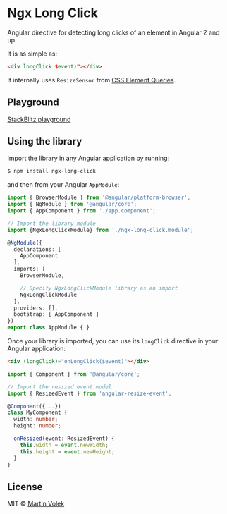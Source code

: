 # Ngx Long Click

Angular directive for detecting long clicks of an element in Angular 2 and up.

It is as simple as:

```html
<div longClick $event)"></div>
```

It internally uses `ResizeSensor` from [CSS Element Queries](https://github.com/marcj/css-element-queries).

## Playground

[StackBlitz playground](https://stackblitz.com/edit/angular-resize-event-playground?file=src/app/app.component.html)

## Using the library

Import the library in any Angular application by running:

```bash
$ npm install ngx-long-click
```

and then from your Angular `AppModule`:

```typescript
import { BrowserModule } from '@angular/platform-browser';
import { NgModule } from '@angular/core';
import { AppComponent } from './app.component';

// Import the library module
import {NgxLongClickModule} from './ngx-long-click.module';

@NgModule({
  declarations: [
    AppComponent
  ],
  imports: [
    BrowserModule,

    // Specify NgxLongClickModule library as an import
    NgxLongClickModule
  ],
  providers: [],
  bootstrap: [ AppComponent ]
})
export class AppModule { }
```

Once your library is imported, you can use its `longClick` directive in your Angular application:

```html
<div (longClick)="onLongClick($event)"></div>
```

```typescript
import { Component } from '@angular/core';

// Import the resized event model
import { ResizedEvent } from 'angular-resize-event';

@Component({...})
class MyComponent {
  width: number;
  height: number;

  onResized(event: ResizedEvent) {
    this.width = event.newWidth;
    this.height = event.newHeight;
  }
}
```

## License

MIT © [Martin Volek](mailto:martin@vdolek.cz)
